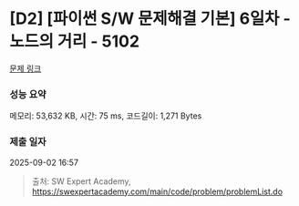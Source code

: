 # [D2] [파이썬 S/W 문제해결 기본] 6일차 - 노드의 거리 - 5102 

[문제 링크](https://swexpertacademy.com/main/code/problem/problemDetail.do?contestProbId=AWTVmxDKb1oDFAVT) 

### 성능 요약

메모리: 53,632 KB, 시간: 75 ms, 코드길이: 1,271 Bytes

### 제출 일자

2025-09-02 16:57



> 출처: SW Expert Academy, https://swexpertacademy.com/main/code/problem/problemList.do